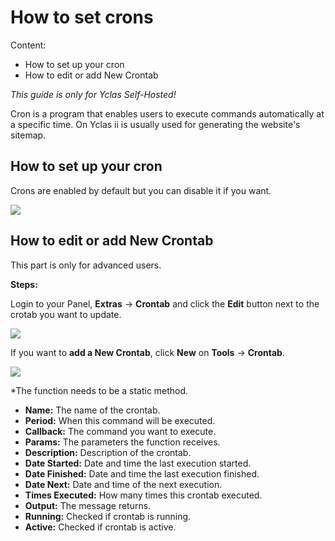 # How to set crons
Content:
-   How to set up your cron
-   How to edit or add New Crontab

*This guide is only for Yclas Self-Hosted!*

Cron is a program that enables users to execute commands automatically at a specific time. On Yclas ii is usually used for generating the website's sitemap.

## How to set up your cron

Crons are enabled by default but you can disable it if you want.

![](https://raw.githubusercontent.com/yclas/guides/master/images/crontab1.png)

## How to edit or add New Crontab

This part is only for advanced users.

**Steps:**

Login to your Panel,  **Extras**  ->  **Crontab**  and click the  **Edit**  button next to the crotab you want to update.

![](https://raw.githubusercontent.com/yclas/guides/master/images/crontab2.png)

If you want to  **add a New Crontab**, click  **New**  on  **Tools**  ->  **Crontab**.

![](https://raw.githubusercontent.com/yclas/guides/master/images/crontab3.png)

*The function needs to be a static method.

-   **Name:**  The name of the crontab.
-   **Period:**  When this command will be executed.
-   **Callback:**  The command you want to execute.
-   **Params:**  The parameters the function receives.
-   **Description:**  Description of the crontab.
-   **Date Started:**  Date and time the last execution started.
-   **Date Finished:**  Date and time the last execution finished.
-   **Date Next:**  Date and time of the next execution.
-   **Times Executed:**  How many times this crontab executed.
-   **Output:**  The message returns.
-   **Running:**  Checked if crontab is running.
-   **Active:**  Checked if crontab is active.
